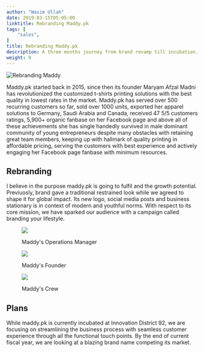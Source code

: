 ```yaml
---
author: "Wasim Ullah"
date: 2019-03-15T05:05:00
linktitle: Rebranding Maddy.pk
tags: [
    "sales",
]
title: Rebranding Maddy.pk
description: A three months journey from brand revamp till incubation.
weight: 9
---
```


![Rebranding Maddy](/images/maddy.jpg)



Maddy.pk started back in 2015, since then its founder Maryam Afzal Madni has revolutionized the customized t-shirts printing solutions with the best quality in lowest rates in the market. Maddy.pk has served over 500 recurring customers so far, sold over 1000 units, exported her apparel solutions to Germany, Saudi Arabia and Canada, received 47 5/5 customers ratings, 5,900+ organic fanbase on her Facebook page and above all of these achievements she has single handedly survived in male dominant community of young entrepreneurs despite many obstacles with retaining great team members, keeping up with hallmark of quality printing in affordable pricing, serving the customers with best experience and actively engaging her Facebook page fanbase with minimum resources.

## Rebranding
I believe in the purpose maddy.pk is going to fulfil and the growth potential. Previuosly, brand gave a traditional restrained look while we agreed to shape it for global impact. Its new logo, social media posts and business stationary is in context of modern and youthful norms. With respect to its core mission, we have sparked our audience with a campaign called branding your lifestyle.

<figure>
    <img src="/images/m1.jpg"  />
     <figcaption>
        <p>Maddy's Operations Manager</p>
    </figcaption>
</figure>

<figure> 
    <img src="/images/m2.jpg"  />
    <figcaption>
        <p>Maddy's Founder</p>
    </figcaption>   
</figure>

<figure> 
    <img src="/images/m9.jpg"  />
    <figcaption>
        <p>Maddy's Crew</p>
    </figcaption>   
</figure>

## Plans
While maddy.pk is currently incubated at Innovation District 92, we are focusing on streamlining the business process with seamless customer experience through all the functional touch points. By the end of current fiscal year, we are looking at a blazing brand name competing its market.
